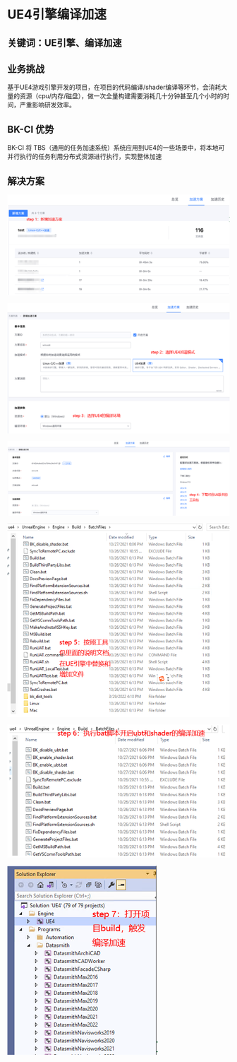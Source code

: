 # UE4引擎编译加速


## 关键词：UE引擎、编译加速

## 业务挑战

基于UE4游戏引擎开发的项目，在项目的代码编译/shader编译等环节，会消耗大量的资源（cpu/内存/磁盘），做一次全量构建需要消耗几十分钟甚至几个小时的时间，严重影响研发效率。

## BK-CI 优势

BK-CI 将 TBS（通用的任务加速系统）系统应用到UE4的一些场景中，将本地可并行执行的任务利用分布式资源进行执行，实现整体加速


## 解决方案


![&#x56FE;1](../../../assets/scene-UE4-compilation-acceleration-a.png)


![&#x56FE;1](../../../assets/scene-UE4-compilation-acceleration-b.png)


![&#x56FE;1](../../../assets/scene-UE4-compilation-acceleration-c.png)


![&#x56FE;1](../../../assets/scene-UE4-compilation-acceleration-d.png)


![&#x56FE;1](../../../assets/scene-UE4-compilation-acceleration-e.png)


![&#x56FE;1](../../../assets/scene-UE4-compilation-acceleration-f.png)
